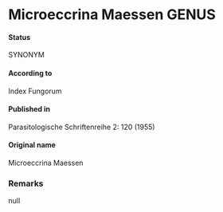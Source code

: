 Microeccrina Maessen GENUS
=======

#### Status
SYNONYM

#### According to
Index Fungorum

#### Published in
Parasitologische Schriftenreihe 2: 120 (1955)

#### Original name
Microeccrina Maessen

### Remarks
null